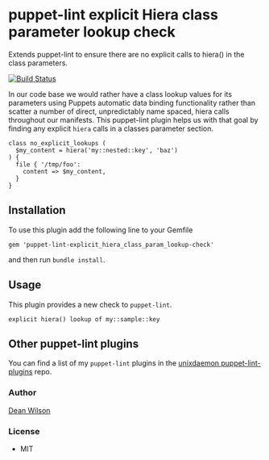 # puppet-lint explicit Hiera class parameter lookup check

Extends puppet-lint to ensure there are no explicit calls to hiera()
in the class parameters.

[![Build Status](https://travis-ci.org/deanwilson/puppet-lint-explicit_hiera_class_param_lookup-check.svg?branch=main)](https://travis-ci.org/deanwilson/puppet-lint-explicit_hiera_class_param_lookup-check)

In our code base we would rather have a class lookup values for its
parameters using Puppets automatic data binding functionality rather than
scatter a number of direct, unpredictably name spaced, hiera calls
throughout our manifests. This puppet-lint plugin helps us with that goal by
finding any explicit `hiera` calls in a classes parameter section.

    class no_explicit_lookups (
      $my_content = hiera('my::nested::key', 'baz')
    ) {
      file { '/tmp/foo':
        content => $my_content,
      }
    }

## Installation

To use this plugin add the following line to your Gemfile

    gem 'puppet-lint-explicit_hiera_class_param_lookup-check'

and then run `bundle install`.

## Usage

This plugin provides a new check to `puppet-lint`.

    explicit hiera() lookup of my::sample::key

## Other puppet-lint plugins

You can find a list of my `puppet-lint` plugins in the
[unixdaemon puppet-lint-plugins](https://github.com/deanwilson/unixdaemon-puppet-lint-plugins) repo.

### Author

[Dean Wilson](http://www.unixdaemon.net)

### License

 * MIT
